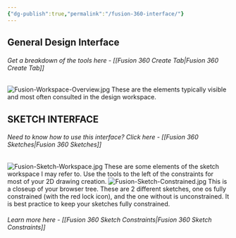 ```yaml
---
{"dg-publish":true,"permalink":"/fusion-360-interface/"}
---
```


## **General Design Interface**
###### Get a breakdown of the tools here - [[Fusion 360 Create Tab\|Fusion 360 Create Tab]]

![Fusion-Workspace-Overview.jpg](/img/user/braithdesignworks/Fusion360%20Tutorial%20Images/Fusion-Workspace-Overview.jpg)
These are the elements typically visible and most often consulted in the design workspace. 

## **SKETCH INTERFACE**
###### Need to know how to use this interface? Click here - [[Fusion 360 Sketches\|Fusion 360 Sketches]]
![Fusion-Sketch-Workspace.jpg](/img/user/braithdesignworks/Fusion360%20Tutorial%20Images/Fusion-Sketch-Workspace.jpg)
These are some elements of the sketch workspace I may refer to. Use the tools to the left of the constraints for most of your 2D drawing creation.
![Fusion-Sketch-Constrained.jpg](/img/user/braithdesignworks/Fusion360%20Tutorial%20Images/Fusion-Sketch-Constrained.jpg)
This is a closeup of your browser tree. These are 2 different sketches, one os fully constrained (with the red lock icon), and the one without is unconstrained. It is best practice to keep your sketches fully constrained. 
###### Learn more here - [[Fusion 360 Sketch Constraints\|Fusion 360 Sketch Constraints]]

